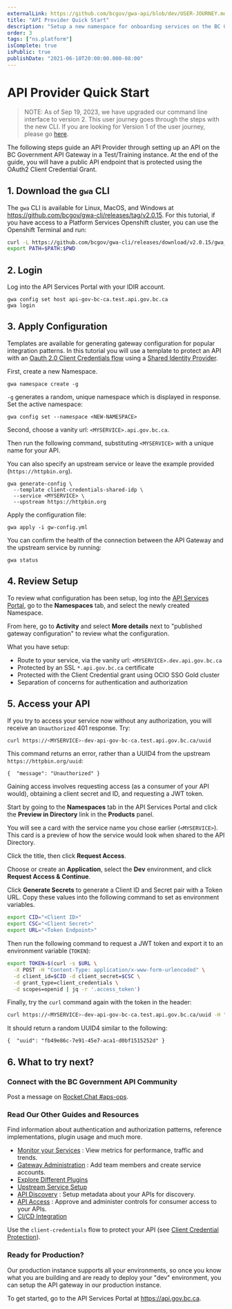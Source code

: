 ```yaml
---
externalLink: https://github.com/bcgov/gwa-api/blob/dev/USER-JOURNEY.md
title: "API Provider Quick Start"
description: "Setup a new namespace for onboarding services on the BC Gov API Gateway."
order: 3
tags: ["ns.platform"]
isComplete: true
isPublic: true
publishDate: "2021-06-10T20:00:00.000-08:00"
---
```


# API Provider Quick Start

> NOTE: As of Sep 19, 2023, we have upgraded our command line interface to version 2. This user journey goes through the steps with the new CLI. If you are looking for Version 1 of the user journey, please go [here](owner-journey-v1.md).

The following steps guide an API Provider through setting up an API on the BC Government API Gateway in a Test/Training instance. At the end of the guide, you will have a public API endpoint that is protected using the OAuth2 Client Credential Grant.

## 1. Download the `gwa` CLI

The `gwa` CLI is available for Linux, MacOS, and Windows at https://github.com/bcgov/gwa-cli/releases/tag/v2.0.15. For this tutorial, if you have access to a Platform Services Openshift cluster, you can use the Openshift Terminal and run:

```sh
curl -L https://github.com/bcgov/gwa-cli/releases/download/v2.0.15/gwa_Linux_x86_64.tgz | tar -zxf -
export PATH=$PATH:$PWD

```

## 2. Login

Log into the API Services Portal with your IDIR account.

```
gwa config set host api-gov-bc-ca.test.api.gov.bc.ca
gwa login
```

## 3. Apply Configuration

Templates are available for generating gateway configuration for popular integration patterns. In this tutorial you will use a template to protect an API with an [Oauth 2.0 Client Credentials flow](./tutorial-idp-client-cred-flow.md) using a [Shared Identity Provider](./tutorial-idp-client-cred-flow.md#shared-idp).

First, create a new Namespace. 

```
gwa namespace create -g
```

`-g` generates a random, unique namespace which is displayed in response. Set the active namespace:

```
gwa config set --namespace <NEW-NAMESPACE>
```

Second, choose a vanity url: `<MYSERVICE>.api.gov.bc.ca`.

Then run the following command, substituting `<MYSERVICE>` with a unique name for your API.

You can also specify an upstream service or leave the example provided (`https://httpbin.org`).

```
gwa generate-config \
  --template client-credentials-shared-idp \
  --service <MYSERVICE> \
  --upstream https://httpbin.org
```

Apply the configuration file:

```
gwa apply -i gw-config.yml
```

You can confirm the health of the connection between the API Gateway and the upstream service by running:

```
gwa status
```

## 4. Review Setup

To review what configuration has been setup, log into the [API Services Portal](https://api-gov-bc-ca.test.api.gov.bc.ca), go to the **Namespaces** tab, and select the newly created Namespace.

From here, go to **Activity** and select **More details** next to "published gateway configuration" to review what the configuration.

What you have setup:

- Route to your service, via the vanity url: `<MYSERVICE>.dev.api.gov.bc.ca`
- Protected by an SSL `*.api.gov.bc.ca` certificate
- Protected with the Client Credential grant using OCIO SSO Gold cluster
- Separation of concerns for authentication and authorization

## 5. Access your API

If you try to access your service now without any authorization, you will receive an `Unauthorized` 401 response. Try:

```sh
curl https://<MYSERVICE>-dev-api-gov-bc-ca.test.api.gov.bc.ca/uuid
```

This command returns an error, rather than a UUID4 from the upstream `https://httpbin.org/uuid`:

`{  "message": "Unauthorized" }`

Gaining access involves requesting access (as a consumer of your API would), obtaining a client secret and ID, and requesting a JWT token.

Start by going to the **Namespaces** tab in the API Services Portal and click the **Preview in Directory** link in the **Products** panel.

You will see a card with the service name you chose earlier (`<MYSERVICE>`). This card is a preview of how the service would look when shared to the API Directory.

Click the title, then click **Request Access**.

Choose or create an **Application**, select the **Dev** environment, and click **Request Access & Continue**.

Click **Generate Secrets** to generate a Client ID and Secret pair with a Token URL. Copy these values into the following command to set as environment variables.

```sh
export CID="<Client ID>"
export CSC="<Client Secret>"
export URL="<Token Endpoint>"
```

Then run the following command to request a JWT token and export it to an environment variable (`TOKEN`):

```sh
export TOKEN=$(curl -s $URL \
  -X POST -H "Content-Type: application/x-www-form-urlencoded" \
  -d client_id=$CID -d client_secret=$CSC \
  -d grant_type=client_credentials \
  -d scopes=openid | jq -r '.access_token')
```

Finally, try the `curl` command again with the token in the header:

```sh
curl https://<MYSERVICE>-dev-api-gov-bc-ca.test.api.gov.bc.ca/uuid -H "Authorization: Bearer $TOKEN"
```

It should return a random UUID4 similar to the following:

`{  "uuid": "fb49e86c-7e91-45e7-aca1-d0bf1515252d" }`


## 6. What to try next?

### Connect with the BC Government API Community

Post a message on [Rocket.Chat #aps-ops](https://chat.developer.gov.bc.ca/channel/aps-ops).

### Read Our Other Guides and Resources

Find information about authentication and authorization patterns, reference implementations, plugin usage and much more.

- [Monitor your Services](../resources/monitoring.md) : View metrics for performance, traffic and trends.
- [Gateway Administration](../resources/gateway-admin.md) : Add team members and create service accounts.
- [Explore Different Plugins](../resources/gateway-configuration.md)
- [Upstream Service Setup](../resources/upstream-services.md)
- [API Discovery](../resources/api-discovery.md) : Setup metadata about your APIs for discovery.
- [API Access](../resources/api-access.md) : Approve and administer controls for consumer access to your APIs.
- [CI/CD Integration](../resources/cicd-integration.md)

Use the `client-credentials` flow to protect your API (see [Client Credential Protection](tutorial-idp-client-cred-flow.md)).

### Ready for Production?

Our production instance supports all your environments, so once you know what you are building and are ready to deploy your "dev" environment, you can setup the API gateway in our production instance.

To get started, go to the API Services Portal at https://api.gov.bc.ca.
